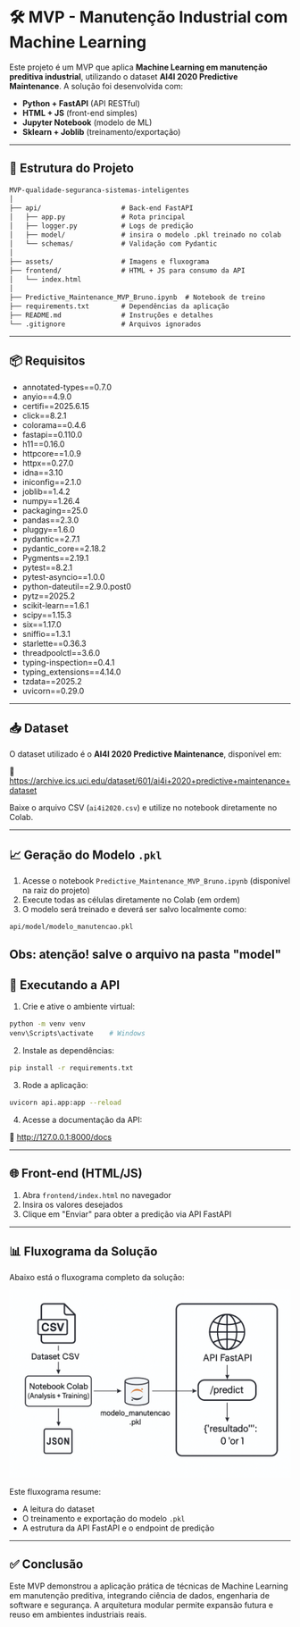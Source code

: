 # 🛠️ MVP - Manutenção Industrial com Machine Learning

Este projeto é um MVP que aplica **Machine Learning em manutenção preditiva industrial**, utilizando o dataset **AI4I 2020 Predictive Maintenance**. A solução foi desenvolvida com:

- **Python + FastAPI** (API RESTful)
- **HTML + JS** (front-end simples)
- **Jupyter Notebook** (modelo de ML)
- **Sklearn + Joblib** (treinamento/exportação)

---

## 📁 Estrutura do Projeto

```
MVP-qualidade-seguranca-sistemas-inteligentes
│
├── api/                    # Back-end FastAPI
│   ├── app.py              # Rota principal
│   ├── logger.py           # Logs de predição
│   ├── model/              # insira o modelo .pkl treinado no colab
│   └── schemas/            # Validação com Pydantic
│
├── assets/                 # Imagens e fluxograma
├── frontend/               # HTML + JS para consumo da API
│   └── index.html
│
├── Predictive_Maintenance_MVP_Bruno.ipynb  # Notebook de treino
├── requirements.txt        # Dependências da aplicação
├── README.md               # Instruções e detalhes
└── .gitignore              # Arquivos ignorados
```

---

## 📦 Requisitos

- annotated-types==0.7.0
- anyio==4.9.0
- certifi==2025.6.15
- click==8.2.1
- colorama==0.4.6
- fastapi==0.110.0
- h11==0.16.0
- httpcore==1.0.9
- httpx==0.27.0
- idna==3.10
- iniconfig==2.1.0
- joblib==1.4.2
- numpy==1.26.4
- packaging==25.0
- pandas==2.3.0
- pluggy==1.6.0
- pydantic==2.7.1
- pydantic_core==2.18.2
- Pygments==2.19.1
- pytest==8.2.1
- pytest-asyncio==1.0.0
- python-dateutil==2.9.0.post0
- pytz==2025.2
- scikit-learn==1.6.1
- scipy==1.15.3
- six==1.17.0
- sniffio==1.3.1
- starlette==0.36.3
- threadpoolctl==3.6.0
- typing-inspection==0.4.1
- typing_extensions==4.14.0
- tzdata==2025.2
- uvicorn==0.29.0


---

## 📥 Dataset

O dataset utilizado é o **AI4I 2020 Predictive Maintenance**, disponível em:

🔗 https://archive.ics.uci.edu/dataset/601/ai4i+2020+predictive+maintenance+dataset

Baixe o arquivo CSV (`ai4i2020.csv`) e utilize no notebook diretamente no Colab.

---

## 📈 Geração do Modelo `.pkl`

1. Acesse o notebook `Predictive_Maintenance_MVP_Bruno.ipynb` (disponível na raiz do projeto)
2. Execute todas as células diretamente no Colab (em ordem)
3. O modelo será treinado e deverá ser salvo localmente como:

```bash
api/model/modelo_manutencao.pkl
```
Obs: atenção! salve o arquivo na pasta "model"
---

## 🚀 Executando a API

1. Crie e ative o ambiente virtual:

```bash
python -m venv venv
venv\Scripts\activate    # Windows
```

2. Instale as dependências:

```bash
pip install -r requirements.txt
```

3. Rode a aplicação:

```bash
uvicorn api.app:app --reload
```

4. Acesse a documentação da API:

🔗 http://127.0.0.1:8000/docs

---

## 🌐 Front-end (HTML/JS)

1. Abra `frontend/index.html` no navegador
2. Insira os valores desejados
3. Clique em "Enviar" para obter a predição via API FastAPI

---

## 📊 Fluxograma da Solução

Abaixo está o fluxograma completo da solução:

![Fluxo do MVP](assets/fluxo_mvp.png)

Este fluxograma resume:

- A leitura do dataset
- O treinamento e exportação do modelo `.pkl`
- A estrutura da API FastAPI e o endpoint de predição

---

## ✅ Conclusão

Este MVP demonstrou a aplicação prática de técnicas de Machine Learning em manutenção preditiva, integrando ciência de dados, engenharia de software e segurança. A arquitetura modular permite expansão futura e reuso em ambientes industriais reais.
